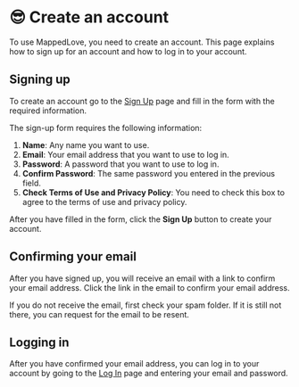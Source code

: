 # 😎 Create an account

To use MappedLove, you need to create an account. This page explains how to sign up for an account and how to log in to your account.

## Signing up

To create an account go to the [Sign Up](https://mappedlove.com/signup) page and fill in the form with the required information.

The sign-up form requires the following information:
1. **Name**: Any name you want to use.
2. **Email**: Your email address that you want to use to log in.
3. **Password**: A password that you want to use to log in.
4. **Confirm Password**: The same password you entered in the previous field.
5. **Check Terms of Use and Privacy Policy**: You need to check this box to agree to the terms of use and privacy policy.

After you have filled in the form, click the **Sign Up** button to create your account.

## Confirming your email

After you have signed up, you will receive an email with a link to confirm your email address. Click the link in the email to confirm your email address.

If you do not receive the email, first check your spam folder. If it is still not there, you can request for the email to be resent.

## Logging in

After you have confirmed your email address, you can log in to your account by going to the [Log In](https://mappedlove.com/login) page and entering your email and password.
